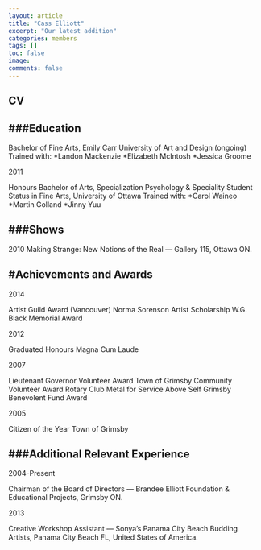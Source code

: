 ```yaml
---
layout: article
title: "Cass Elliott"
excerpt: "Our latest addition"
categories: members
tags: []
toc: false
image:
comments: false
---
```


## CV

###Education
--

Bachelor of Fine Arts, Emily Carr University of Art and Design (ongoing)
Trained with: 
*Landon Mackenzie
*Elizabeth McIntosh
*Jessica Groome

2011

Honours Bachelor of Arts, Specialization Psychology & Speciality Student Status in Fine Arts, University of Ottawa
Trained with:
*Carol Waineo
*Martin Golland
*Jinny Yuu


###Shows
--

2010
Making Strange: New Notions of the Real  — Gallery 115, Ottawa ON.

#Achievements and Awards
--

2014

Artist Guild Award (Vancouver)
Norma Sorenson Artist Scholarship
W.G. Black Memorial Award

2012

Graduated Honours Magna Cum Laude

2007

Lieutenant Governor Volunteer Award
Town of Grimsby Community Volunteer Award
Rotary Club Metal for Service Above Self
Grimsby Benevolent Fund Award

2005

Citizen of the Year Town of Grimsby

###Additional Relevant Experience
--

2004-Present

Chairman of the Board of Directors — Brandee Elliott Foundation & Educational Projects, Grimsby ON.

2013

Creative Workshop Assistant — Sonya’s Panama City Beach Budding Artists, Panama City Beach FL, United States of America.
